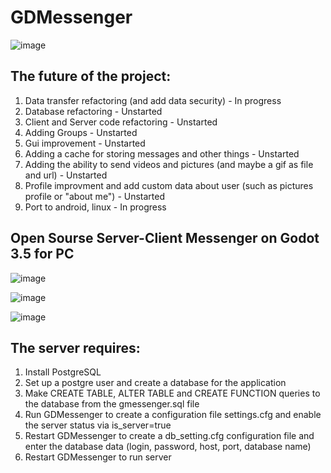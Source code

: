 # GDMessenger
![image](https://github.com/H3XAGON3ST-Games/GDMessenger/assets/83023800/ddf06f43-c025-4182-81ae-8ecc3280b4c7)

## The future of the project:
1. Data transfer refactoring (and add data security) - In progress
2. Database refactoring - Unstarted
3. Client and Server code refactoring - Unstarted
4. Adding Groups - Unstarted
5. Gui improvement - Unstarted
6. Adding a cache for storing messages and other things - Unstarted
7. Adding the ability to send videos and pictures (and maybe a gif as file and url) - Unstarted
8. Profile improvment and add custom data about user (such as pictures profile or "about me") - Unstarted
9. Port to android, linux - In progress

## Open Sourse Server-Client Messenger on Godot 3.5 for PC 
![image](https://github.com/H3XAGON3ST-Games/GDMessenger/assets/83023800/39be0e9b-e8a1-4a12-9f12-623d712071db)

![image](https://github.com/H3XAGON3ST-Games/GDMessenger/assets/83023800/1bb13dcb-a07c-472a-a62f-32736ba28ee0)

![image](https://github.com/H3XAGON3ST-Games/GDMessenger/assets/83023800/a1e4e709-cfb3-4732-bc7c-69b6efb21111)

## The server requires:
1. Install PostgreSQL
2. Set up a postgre user and create a database for the application
3. Make CREATE TABLE, ALTER TABLE and CREATE FUNCTION queries to the database from the gmessenger.sql file
4. Run GDMessenger to create a configuration file settings.cfg and enable the server status via is_server=true
5. Restart GDMessenger to create a db_setting.cfg configuration file and enter the database data (login, password, host, port, database name)
6. Restart GDMessenger to run server 
